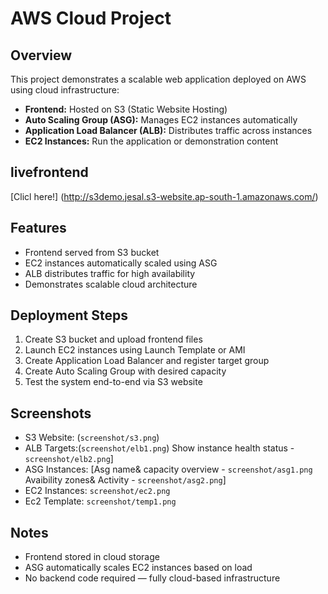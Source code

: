 # AWS Cloud Project

## Overview
This project demonstrates a scalable web application deployed on AWS using cloud infrastructure:

- **Frontend:** Hosted on S3 (Static Website Hosting)
- **Auto Scaling Group (ASG):** Manages EC2 instances automatically
- **Application Load Balancer (ALB):** Distributes traffic across instances
- **EC2 Instances:** Run the application or demonstration content


## livefrontend 
 [Clicl here!] (http://s3demo.jesal.s3-website.ap-south-1.amazonaws.com/)

## Features
- Frontend served from S3 bucket
- EC2 instances automatically scaled using ASG
- ALB distributes traffic for high availability 
- Demonstrates scalable cloud architecture

## Deployment Steps
1. Create S3 bucket and upload frontend files
2. Launch EC2 instances using Launch Template or AMI
3. Create Application Load Balancer and register target group
4. Create Auto Scaling Group with desired capacity
5. Test the system end-to-end via S3 website

## Screenshots
- S3 Website: (`screenshot/s3.png`)
- ALB Targets:(`screenshot/elb1.png`)
               Show instance health status - `screenshot/elb2.png`]
- ASG Instances: [Asg name& capacity overview - `screenshot/asg1.png`
                 Avaibility zones& Activity  - `screenshot/asg2.png`]
- EC2 Instances: `screenshot/ec2.png`
- Ec2 Template: `screenshot/temp1.png`
## Notes
- Frontend stored in cloud storage
- ASG automatically scales EC2 instances based on load
- No backend code required — fully cloud-based infrastructure



